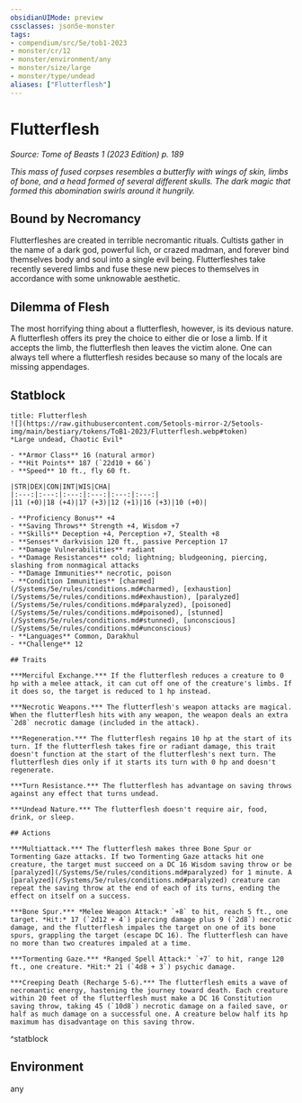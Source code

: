 ```yaml
---
obsidianUIMode: preview
cssclasses: json5e-monster
tags:
- compendium/src/5e/tob1-2023
- monster/cr/12
- monster/environment/any
- monster/size/large
- monster/type/undead
aliases: ["Flutterflesh"]
---
```

# Flutterflesh
*Source: Tome of Beasts 1 (2023 Edition) p. 189*  

*This mass of fused corpses resembles a butterfly with wings of skin, limbs of bone, and a head formed of several different skulls. The dark magic that formed this abomination swirls around it hungrily.*

## Bound by Necromancy

Flutterfleshes are created in terrible necromantic rituals. Cultists gather in the name of a dark god, powerful lich, or crazed madman, and forever bind themselves body and soul into a single evil being. Flutterfleshes take recently severed limbs and fuse these new pieces to themselves in accordance with some unknowable aesthetic.

## Dilemma of Flesh

The most horrifying thing about a flutterflesh, however, is its devious nature. A flutterflesh offers its prey the choice to either die or lose a limb. If it accepts the limb, the flutterflesh then leaves the victim alone. One can always tell where a flutterflesh resides because so many of the locals are missing appendages.

## Statblock

```ad-statblock
title: Flutterflesh
![](https://raw.githubusercontent.com/5etools-mirror-2/5etools-img/main/bestiary/tokens/ToB1-2023/Flutterflesh.webp#token)
*Large undead, Chaotic Evil*

- **Armor Class** 16 (natural armor)
- **Hit Points** 187 (`22d10 + 66`)
- **Speed** 10 ft., fly 60 ft.

|STR|DEX|CON|INT|WIS|CHA|
|:---:|:---:|:---:|:---:|:---:|:---:|
|11 (+0)|18 (+4)|17 (+3)|12 (+1)|16 (+3)|10 (+0)|

- **Proficiency Bonus** +4
- **Saving Throws** Strength +4, Wisdom +7
- **Skills** Deception +4, Perception +7, Stealth +8
- **Senses** darkvision 120 ft., passive Perception 17
- **Damage Vulnerabilities** radiant
- **Damage Resistances** cold; lightning; bludgeoning, piercing, slashing from nonmagical attacks
- **Damage Immunities** necrotic, poison
- **Condition Immunities** [charmed](/Systems/5e/rules/conditions.md#charmed), [exhaustion](/Systems/5e/rules/conditions.md#exhaustion), [paralyzed](/Systems/5e/rules/conditions.md#paralyzed), [poisoned](/Systems/5e/rules/conditions.md#poisoned), [stunned](/Systems/5e/rules/conditions.md#stunned), [unconscious](/Systems/5e/rules/conditions.md#unconscious)
- **Languages** Common, Darakhul
- **Challenge** 12

## Traits

***Merciful Exchange.*** If the flutterflesh reduces a creature to 0 hp with a melee attack, it can cut off one of the creature's limbs. If it does so, the target is reduced to 1 hp instead.

***Necrotic Weapons.*** The flutterflesh's weapon attacks are magical. When the flutterflesh hits with any weapon, the weapon deals an extra `2d8` necrotic damage (included in the attack).

***Regeneration.*** The flutterflesh regains 10 hp at the start of its turn. If the flutterflesh takes fire or radiant damage, this trait doesn't function at the start of the flutterflesh's next turn. The flutterflesh dies only if it starts its turn with 0 hp and doesn't regenerate.

***Turn Resistance.*** The flutterflesh has advantage on saving throws against any effect that turns undead.

***Undead Nature.*** The flutterflesh doesn't require air, food, drink, or sleep.

## Actions

***Multiattack.*** The flutterflesh makes three Bone Spur or Tormenting Gaze attacks. If two Tormenting Gaze attacks hit one creature, the target must succeed on a DC 16 Wisdom saving throw or be [paralyzed](/Systems/5e/rules/conditions.md#paralyzed) for 1 minute. A [paralyzed](/Systems/5e/rules/conditions.md#paralyzed) creature can repeat the saving throw at the end of each of its turns, ending the effect on itself on a success.

***Bone Spur.*** *Melee Weapon Attack:* `+8` to hit, reach 5 ft., one target. *Hit:* 17 (`2d12 + 4`) piercing damage plus 9 (`2d8`) necrotic damage, and the flutterflesh impales the target on one of its bone spurs, grappling the target (escape DC 16). The flutterflesh can have no more than two creatures impaled at a time.

***Tormenting Gaze.*** *Ranged Spell Attack:* `+7` to hit, range 120 ft., one creature. *Hit:* 21 (`4d8 + 3`) psychic damage.

***Creeping Death (Recharge 5-6).*** The flutterflesh emits a wave of necromantic energy, hastening the journey toward death. Each creature within 20 feet of the flutterflesh must make a DC 16 Constitution saving throw, taking 45 (`10d8`) necrotic damage on a failed save, or half as much damage on a successful one. A creature below half its hp maximum has disadvantage on this saving throw.
```
^statblock

## Environment

any